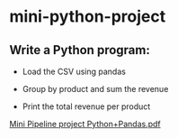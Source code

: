 # mini-python-project

## Write a Python program:

* Load the CSV using pandas

* Group by product and sum the revenue

* Print the total revenue per product
  
[Mini Pipeline project Python+Pandas.pdf](https://github.com/user-attachments/files/21146802/Mini.Pipeline.project.Python%2BPandas.pdf)

